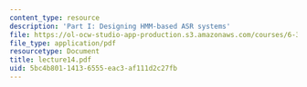 ```yaml
---
content_type: resource
description: 'Part I: Designing HMM-based ASR systems'
file: https://ol-ocw-studio-app-production.s3.amazonaws.com/courses/6-345-automatic-speech-recognition-spring-2003/5bc4b80114136555eac3af111d2c27fb_lecture14.pdf
file_type: application/pdf
resourcetype: Document
title: lecture14.pdf
uid: 5bc4b801-1413-6555-eac3-af111d2c27fb
---
```

